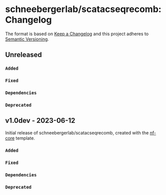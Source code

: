 # schneebergerlab/scatacseqrecomb: Changelog

The format is based on [Keep a Changelog](https://keepachangelog.com/en/1.0.0/)
and this project adheres to [Semantic Versioning](https://semver.org/spec/v2.0.0.html).

## Unreleased

### `Added`

### `Fixed`

### `Dependencies`

### `Deprecated`

## v1.0dev - 2023-06-12

Initial release of schneebergerlab/scatacseqrecomb, created with the [nf-core](https://nf-co.re/) template.

### `Added`

### `Fixed`

### `Dependencies`

### `Deprecated`
